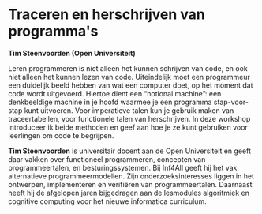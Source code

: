 # Traceren en herschrijven van programma's

**Tim Steenvoorden (Open Universiteit)**

Leren programmeren is niet alleen het kunnen schrijven van code, en ook niet
alleen het kunnen lezen van code. Uiteindelijk moet een programmeur een
duidelijk beeld hebben van wat een computer doet, op het moment dat code wordt
uitgevoerd. Hiertoe dient een “notional machine”: een denkbeeldige machine in
je hoofd waarmee je een programma stap-voor-stap kunt uitvoeren. Voor
imperatieve talen kun je gebruik maken van traceertabellen, voor functionele
talen van herschrijven. In deze workshop introduceer ik beide methoden en geef
aan hoe je ze kunt gebruiken voor leerlingen om code te begrijpen.

**Tim Steenvoorden** is universitair docent aan de Open Universiteit en geeft daar
vakken over functioneel programmeren, concepten van programmeertalen, en
besturingssystemen. Bij Inf4All geeft hij het vak alternatieve
programmeermodellen. Zijn onderzoeksinteresses liggen in het ontwerpen,
implementeren en verifiëren van programmeertalen. Daarnaast heeft hij de
afgelopen jaren bijgedragen aan de lesmodules algoritmiek en cognitive
computing voor het nieuwe informatica curriculum.
